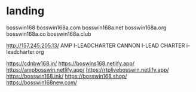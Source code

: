 # landing
bosswin168
bosswin168a.com
bosswin168a.net
bosswin168a.org
bosswin168a.co
bosswin168a.club

http://157.245.205.13/
AMP I-LEADCHARTER CANNON I-LEAD CHARTER
i-leadcharter.org

https://cdnbw168.in/
https://boswins168.netlify.app/
https://ampbosswin.netlify.app/
https://rtplivebosswin.netlify.app/
https://bosswin168.ink/
https://bosswin168.shop/
https://bosswin168new.com/
